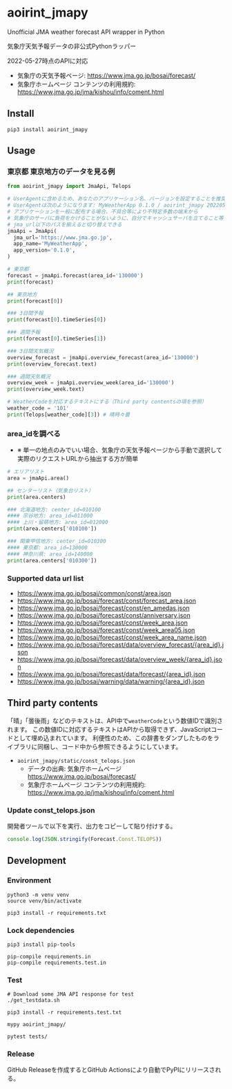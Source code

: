# aoirint_jmapy

Unofficial JMA weather forecast API wrapper in Python

気象庁天気予報データの非公式Pythonラッパー

2022-05-27時点のAPIに対応

- 気象庁の天気予報ページ: <https://www.jma.go.jp/bosai/forecast/>
- 気象庁ホームページ コンテンツの利用規約: <https://www.jma.go.jp/jma/kishou/info/coment.html>

## Install
```shell
pip3 install aoirint_jmapy
```

## Usage
### 東京都 東京地方のデータを見る例

```python
from aoirint_jmapy import JmaApi, Telops

# UserAgentに含めるため、あなたのアプリケーション名、バージョンを設定することを推奨
# UserAgentは次のようになります: MyWeatherApp 0.1.0 / aoirint_jmapy 20220527.4
# アプリケーションを一般に配布する場合、不具合等により不特定多数の端末から
# 気象庁のサーバに負荷をかけることがないように、自分でキャッシュサーバを立てること等を推奨
# jma_url以下のパスを揃えると切り替えできる
jmaApi = JmaApi(
  jma_url='https://www.jma.go.jp',
  app_name='MyWeatherApp',
  app_version='0.1.0',
)

# 東京都
forecast = jmaApi.forecast(area_id='130000')
print(forecast)

## 東京地方
print(forecast[0])

### 3日間予報
print(forecast[0].timeSeries[0])

### 週間予報
print(forecast[0].timeSeries[1])

### 3日間天気概況
overview_forecast = jmaApi.overview_forecast(area_id='130000')
print(overview_forecast.text)

### 週間天気概況
overview_week = jmaApi.overview_week(area_id='130000')
print(overview_week.text)

# WeatherCodeを対応するテキストにする（Third party contentsの項を参照）
weather_code = '101'
print(Telops[weather_code][3]) # 晴時々曇
```

### area_idを調べる

- ※ 単一の地点のみでいい場合、気象庁の天気予報ページから手動で選択して実際のリクエストURLから抽出する方が簡単

```python
# エリアリスト
area = jmaApi.area()

## センターリスト（気象台リスト）
print(area.centers)

### 北海道地方: center_id=010100
#### 宗谷地方: area_id=011000
#### 上川・留萌地方: area_id=012000
print(area.centers['010100'])

### 関東甲信地方: center_id=010300
#### 東京都: area_id=130000
#### 神奈川県: area_id=140000
print(area.centers['010300'])
```

### Supported data url list

- https://www.jma.go.jp/bosai/common/const/area.json
- https://www.jma.go.jp/bosai/forecast/const/forecast_area.json
- https://www.jma.go.jp/bosai/forecast/const/en_amedas.json
- https://www.jma.go.jp/bosai/forecast/const/anniversary.json
- https://www.jma.go.jp/bosai/forecast/const/week_area.json
- https://www.jma.go.jp/bosai/forecast/const/week_area05.json
- https://www.jma.go.jp/bosai/forecast/const/week_area_name.json
- https://www.jma.go.jp/bosai/forecast/data/overview_forecast/{area_id}.json
- https://www.jma.go.jp/bosai/forecast/data/overview_week/{area_id}.json
- https://www.jma.go.jp/bosai/forecast/data/forecast/{area_id}.json
- https://www.jma.go.jp/bosai/warning/data/warning/{area_id}.json

## Third party contents

「晴」「曇後雨」などのテキストは、API中で`weatherCode`という数値IDで識別されます。
この数値IDに対応するテキストはAPIから取得できず、JavaScriptコードとして埋め込まれています。
利便性のため、この辞書をダンプしたものをライブラリに同梱し、コード中から参照できるようにしています。

- `aoirint_jmapy/static/const_telops.json`
  - データの出典: 気象庁ホームページ <https://www.jma.go.jp/bosai/forecast/>
  - 気象庁ホームページ コンテンツの利用規約: <https://www.jma.go.jp/jma/kishou/info/coment.html>

### Update const_telops.json

開発者ツールで以下を実行、出力をコピーして貼り付けする。

```js
console.log(JSON.stringify(Forecast.Const.TELOPS))
```

## Development

### Environment

```shell
python3 -m venv venv
source venv/bin/activate

pip3 install -r requirements.txt
```

### Lock dependencies

```shell
pip3 install pip-tools

pip-compile requirements.in
pip-compile requirements.test.in
```

### Test

```shell
# Download some JMA API response for test
./get_testdata.sh

pip3 install -r requirements.test.txt

mypy aoirint_jmapy/

pytest tests/
```

### Release

GitHub Releaseを作成するとGitHub Actionsにより自動でPyPIにリリースされる。

